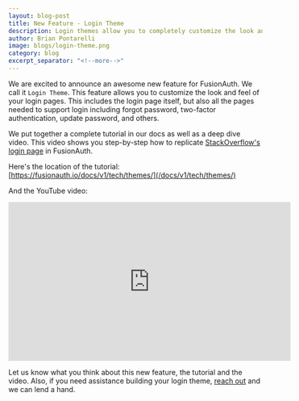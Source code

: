 ```yaml
---
layout: blog-post
title: New Feature - Login Theme
description: Login themes allow you to completely customize the look and feel of your login pages
author: Brian Pontarelli
image: blogs/login-theme.png
category: blog
excerpt_separator: "<!--more-->"
---
```


We are excited to announce an awesome new feature for FusionAuth. We call it `Login Theme`. This feature allows you to customize the look and feel of your login pages. This includes the login page itself, but also all the pages needed to support login including forgot password, two-factor authentication, update password, and others.

<!--more-->

We put together a complete tutorial in our docs as well as a deep dive video. This video shows you step-by-step how to replicate [StackOverflow's login page](https://stackoverflow.com/users/login) in FusionAuth.

Here's the location of the tutorial: [https://fusionauth.io/docs/v1/tech/themes/](/docs/v1/tech/themes/)

And the YouTube video:

<iframe width="560" height="315" src="https://www.youtube.com/embed/_ro3jH5Xkgo" frameborder="0" allow="accelerometer; autoplay; encrypted-media; gyroscope; picture-in-picture" allowfullscreen></iframe>
<br/>

Let us know what you think about this new feature, the tutorial and the video. Also, if you need assistance building your login theme, [reach out](/contact) and we can lend a hand.
